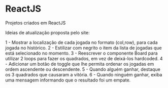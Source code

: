 # ReactJS
Projetos criados em ReactJS

Ideias de atualização proposta pelo site:

1 - Mostrar a localização de cada jogada no formato (col,row), para cada jogada no histórico.
2 - Estilizar com negrito o item da lista de jogadas que está selecionado no momento.
3 - Reescrever o componente Board para utilizar 2 loops para fazer os quadrados, em vez de deixá-los hardcoded.
4 - Adicionar um botão de toggle que lhe permita ordenar os jogadas em ordem ascendente ou descendente.
5 - Quando alguém ganhar, destaque os 3 quadrados que causaram a vitória.
6 - Quando ninguém ganhar, exiba uma mensagem informando que o resultado foi um empate.
